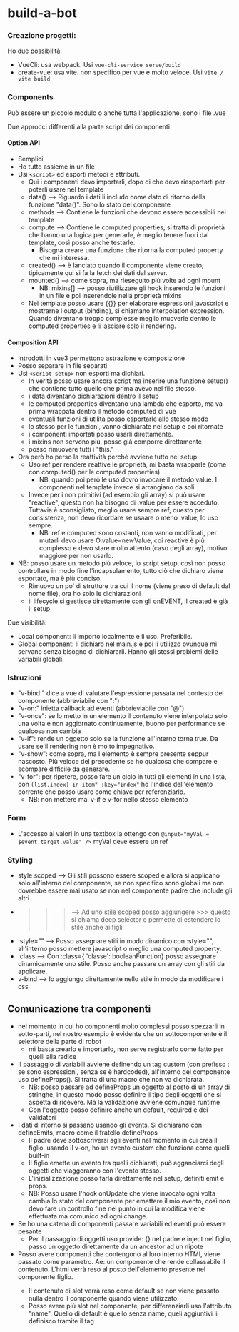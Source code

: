 # build-a-bot

### Creazione progetti:
Ho due possibilità:
* VueCli: usa webpack. Usi ``vue-cli-service serve/build``
* create-vue: usa vite. non specifico per vue e molto veloce. Usi ``vite / vite build``

### Components
Può essere un piccolo modulo o anche tutta l'applicazione, sono i file .vue

Due approcci differenti alla parte script dei componenti 
#### Option API
- Semplici
- Ho tutto assieme in un file
- Usi `<script>` ed esporti metodi e attributi.
  * Qui i componenti devo importarli, dopo di che devo riesportarti per poterli usare nel template
  * data() --> Riguardo i dati li includo come dato di ritorno della funzione  "data()". Sono lo stato del componente
  * methods --> Contiene le funzioni che devono essere accessibili nel template
  * compute --> Contiene le computed properties, si tratta di proprietà che hanno una logica per generarle, è meglio tenere fuori dal template, così posso anche testarle.
    * Bisogna creare una funzione che ritorna la computed property che mi interessa.
  * created() --> è lanciato quando il componente viene creato, tipicamente qui si fa la fetch dei dati dal server.
  * mounted() --> come sopra, ma rieseguito più volte ad ogni mount
    * NB: mixins[] --> posso riutilizzare gli hook inserendo le funzioni in un file e poi inserendole nella proprietà mixins
  * Nei template posso usare {{}} per elaborare espressioni javascript e mostrarne l'output (binding), si chiamano interpolation expression. Quando diventano troppo complesse meglio muoverle dentro le computed properties e li lasciare solo il rendering.

#### Composition API
- Introdotti in vue3 permettono astrazione e composizione
- Posso separare in file separati
- Usi `<script setup>` non esporti ma dichiari.
  * In verità posso usare ancora script ma inserire una funzione setup() che contiene tutto quello che prima avevo nel file stesso.
  * i data diventano dichiarazioni dentro il setup
  * le computed properties diventano una lambda che esporto, ma va prima wrappata dentro il metodo computed di vue
  * eventuali funzioni di utilità posso esportarle allo stesso modo
  * lo stesso per le funzioni, vanno dichiarate nel setup e poi ritornate
  * i componenti importati posso usarli direttamente.
  * i mixins non servono più, posso già comporre direttamente
  * posso rimuovere tutti i "this."
- Ora però ho perso la reattività perchè avviene tutto nel setup
  * Uso ref per rendere reattive le proprietà, mi basta wrapparle (come con computed() per le computed properties)
    * NB: quando poi però le uso dovrò invocare il metodo value. I componenti nel template invece si arrangiano da soli
  * Invece per i non primitivi (ad esempio gli array) si può usare "reactive", questo non ha bisogno di .value per essere acceduto. Tuttavia è sconsigliato, meglio usare sempre ref, questo per consistenza, non devo ricordare se usaare o meno .value, lo uso sempre.
    * NB: ref e computed sono costanti, non vanno modificati, per mutarli devo usare O.value=newValue, coi reactive è più complesso e devo stare molto attento (caso degli array), motivo maggiore per non usarlo.
- NB: posso usare un metodo più veloce, lo script setup, così non posso controllare in modo fine l'incapsulamento, tutto ciò che dichiaro viene esportato, ma è più conciso.
  * Rimuovo un po' di strutture tra cui il nome (viene preso di default dal nome file), ora ho solo le dichiarazioni
  * il lifecycle si gestisce direttamente con gli onEVENT, il created è già il setup

Due visibilità:
* Local component: li importo localmente e li uso. Preferibile.
* Global component: li dichiaro nel main.js e poi li utilizzo ovunque mi servano senza bisogno di dichiararli. Hanno gli stessi problemi delle variabili globali.

### Istruzioni
* "v-bind:" dice a vue di valutare l'espressione passata nel contesto del componente (abbreviabile con ":")
* "v-on:" inietta callback ad eventi (abbrieviabile con "@")
* "v-once": se lo metto in un elemento il contenuto viene interpolato solo una volta e non aggiornato continuamente, buono per performance se qualcosa non cambia
* "v-if": rende un oggetto solo se la funzione all'interno torna true. Da usare se il rendering non è molto impegnativo.
* "v-show": come sopra, ma l'elemento è sempre presente seppur nascosto. Più veloce del precedente se ho qualcosa che compare e scompare difficile da generare.
* "v-for": per ripetere, posso fare un ciclo in tutti gli elementi in una lista, con ``(list,index) in item" :key="index"`` ho l'indice dell'elemento corrente che posso usare come chiave per referenziarlo.
  * NB: non mettere mai v-if e v-for nello stesso elemento

### Form
* L'accesso ai valori in una textbox la ottengo con ``@input="myVal = $event.target.value" />`` myVal deve essere un ref

### Styling
* style scoped --> Gli stili possono essere scoped e allora si applicano solo all'interno del componente, se non specifico sono globali ma non dovrebbe essere mai usato se non nel componente padre che include gli altri
* >>> --> Ad uno stile scoped posso aggiungere >>> questo si chiama deep selector e permette di estendere lo stile anche ai figli
* :style="" --> Posso assegnare stili in modo dinamico con :style="", all'interno posso mettere javascript o meglio una computed property. 
* :class --> Con :class={ 'classe': booleanFunction} posso assegnare dinamicamente uno stile. Posso anche passare un array con gli stili da applicare.
* v-bind --> lo aggiungo direttamente nello stile in modo da modificare i css 

## Comunicazione tra componenti
* nel momento in cui ho componenti molto complessi posso spezzarli in sotto-parti, nel nostro esempio è evidente che un sottocomponente è il selettore della parte di robot
  * mi basta crearlo e importarlo, non serve registrarlo come fatto per quelli alla radice
* Il passaggio di variabili avviene definendo un tag custom (con prefisso : se sono espressioni, senza se è hardcoded), all'interno del componente uso defineProps(). Si tratta di una macro che non va dichiarata.
  * NB: posso passare ad defineProps un oggetto al posto di un array di stringhe, in questo modo posso definire il tipo degli oggetti che si aspetta di ricevere. Ma la validazione avviene comunque runtime
  * Con l'oggetto posso definire anche un default, required e dei validatori
* I dati di ritorno si passano usando gli events. Si dichiarano con defineEmits, macro come il fratello defineProps
  * Il padre deve sottoscriversi agli eventi nel momento in cui crea il figlio, usando il v-on, ho un evento custom che funziona come quelli built-in
  * Il figlio emette un evento tra quelli dichiarati, può agganciarci degli oggetti che viaggeranno con l'evento stesso.
  * L'inizializzazione posso farla direttamente nel setup, definiti emit e props.
  * NB: Posso usare l'hook onUpdate che viene invocato ogni volta cambia lo stato del componente per emettere il mio evento, così non devo fare un controllo fine nel punto in cui la modifica viene effettuata ma comunico ad ogni change.
* Se ho una catena di componenti passare variabili ed eventi può essere pesante
  * Per il passaggio di oggetti uso provide: {} nel padre e inject nel figlio, passo un oggetto direttamente da un ancestor ad un nipote
* Posso avere componenti che contengono al loro interno HTMl, viene passato come parametro. Ae: un componente che rende collassabile il contenuto. L'html verrà reso al posto dell'elemento <slot> presente nel componente figlio.
  * Il contenuto di slot verrà reso come default se non viene passato nulla dentro il componente quando viene utilizzato.
  * Posso avere più slot nel componente, per differenziarli uso l'attributo "name". Quello di default è quello senza name, queli aggiuntivi li definisco tramite il tag <template v-slot:name>
  * Posso iniettare html nei sub-componenti anche utilizzando il tag <Teleport>, è meno utilizzato ma esiste.
  
## Routing e navigation
Il routing server per navigare tra varie pagine, cambiando l'url nel browser.
* Per utilizzarlo devo installare il componente vue-route e nel main.js dichiarare il .use(router), il router è una directory che contiene file js dove definisco le mie rotte e la configurazione del componente
* Una volta definito <route-view/> mostrerà il componente associato alla rotta corrente
* I link tra le rotte le creo con <router-link>, usando "to: path" oppure ":to obj", nell'obj posso usare ad esempio il nome della rotta
* I link avranno in automatico lo stile ".nav-link" quello uguale all'url corrente avrà in più la classe ".router-link-active" 
  * Se voglio usare una classe specifica uso: "linkActiveClass" dentro a createRouter
  * Volendo ho anche l'attributo active-class che posso specificare elemento per elemento
* Il route può avere anche parametri. In dichiarazione li dichiaro anteponendo ":", nel route-link uso il tag "params". Per l'utilizzo ho l'oggetto useRoute.params
  * Posso anche passare i parametri come props ("props: true" in dichiarazione) semplificandone l'utilizzo via "defineProps"
* Nell'url tutto ciò che va dopo lo # non viene inviato al server ma gestito lato client. Questo ha un side-effect con la SEO, se uso in setup createWebHistory ho url tradizionali.
  * Il metodo tradizionale per funzionare ha bisogno che in fase di prod il server (nginx, apache, ...) torni sempre il contenuto di "/" a prescindere dall'url richiesto.

## State management
Lo strumento raccomandato per la gestione dello stato è Pinia. Un'alternativa è Vuex.
* Ho diversi tipi di stato:
  * Local: le variabili di stato interne ad un componente (ae: menu aperto/chiuso)
  * Shared: variabili condivise tra più componenti (ae: il carrello) --> qui uso lo state manager
  * Server: risiedono su servizi esterni (ae: account utente)
* Per utilizzarla devo dichiararne l'uso nel main.js, quindi definisco gli store che voglio utilizzare in una dir stores (as: useCartStore, come da naming convention) e lo esporto, così che qualsiasi componente lo possa utilizzare. 
  * NB: non serve usare .value, ci pensa Pinia a unboxare
  * NB: posso modificare lo stato direttamente tramite ae push su array, una volta che ho recuperato il reference.
  * NBB: Usa sempre il cartStore per accedere alle proprietà e non usare oggetti di supporto intermedi, altrimenti potresti rompere la reattività ae riassegnando la variabile non cambi il valore nello store ma solo nella var locale.
    * Se proprio vuoi farlo si può usare la "storeToRefs" di Pinia, poi però dovrà usare ".value" per accedere ai valori.
* Pinia fornisce due modalità di utilizzo, con sintassi leggermente differenti:
  * Option Store, se uso le OptionAPI, dentro cui trovo
    * States: sono i dati
    * Actions: i metodi per modificare i dati
    * Getters: metodi per recuperare viste sui dati (come coi computed)
  * Setup Store, nel caso delle CompositionAPI, in cui ho rispettivamente:
    * Properties
    * Methods
    * Computed
* Pinia è utile anche per eseguire il fetch di dati da una API
  * NDA: per il fetch locale ho creato un server con express, per evitare problemi di cors ho usato il proxy in vite.config.js

## Project Setup

```sh
npm install
```

### Compile and Hot-Reload for Development

```sh
npm run dev
```

### Compile and Minify for Production

```sh
npm run build
```

### Lint with [ESLint](https://eslint.org/)

```sh
npm run lint
```
